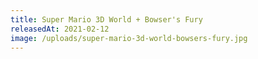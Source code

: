 ```yaml
---
title: Super Mario 3D World + Bowser's Fury
releasedAt: 2021-02-12
image: /uploads/super-mario-3d-world-bowsers-fury.jpg
---
```

